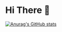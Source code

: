 # Hi There 👋

[![Anurag's GitHub stats](https://github-readme-stats.vercel.app/api?username=mohamedYoussouf)](https://github.com/anuraghazra/github-readme-stats)
